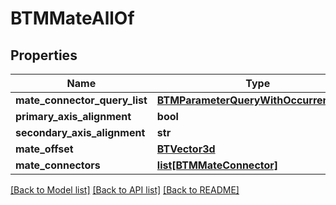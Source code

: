 # BTMMateAllOf

## Properties
Name | Type | Description | Notes
------------ | ------------- | ------------- | -------------
**mate_connector_query_list** | [**BTMParameterQueryWithOccurrenceList**](BTMParameterQueryWithOccurrenceList.md) |  | [optional] 
**primary_axis_alignment** | **bool** |  | [optional] 
**secondary_axis_alignment** | **str** |  | [optional] 
**mate_offset** | [**BTVector3d**](BTVector3d.md) |  | [optional] 
**mate_connectors** | [**list[BTMMateConnector]**](BTMMateConnector.md) |  | [optional] 

[[Back to Model list]](../README.md#documentation-for-models) [[Back to API list]](../README.md#documentation-for-api-endpoints) [[Back to README]](../README.md)


